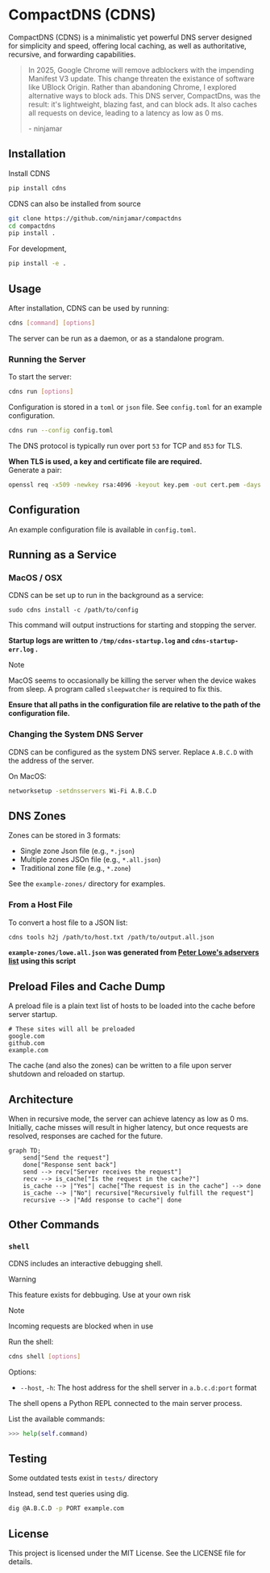 # CompactDNS (CDNS)
CompactDNS (CDNS) is a minimalistic yet powerful DNS server designed for simplicity and speed, offering local caching, as well as authoritative, recursive, and forwarding capabilities.

> In 2025, Google Chrome will remove adblockers with the impending Manifest V3 update. This change threaten the existance of software like UBlock Origin. Rather than abandoning Chrome, I explored alternative ways to block ads. This DNS server, CompactDns, was the result: it's lightweight, blazing fast, and can block ads. It also caches all requests on device, leading to a latency as low as 0 ms.
> 
> \- ninjamar

## Installation

Install CDNS
```bash
pip install cdns
```

CDNS can also be installed from source

```bash
git clone https://github.com/ninjamar/compactdns
cd compactdns
pip install .
```
For development,
```bash
pip install -e .
```

## Usage

After installation, CDNS can be used by running:
```bash
cdns [command] [options]
```

The server can be run as a daemon, or as a standalone program. 

### Running the Server
To start the server:
```bash
cdns run [options]
```
Configuration is stored in a `toml` or `json` file. See `config.toml` for an example configuration.
```bash
cdns run --config config.toml
```
The DNS protocol is typically run over port `53` for TCP and `853` for TLS. 

**When TLS is used, a key and certificate file are required.**  
Generate a pair:
```bash
openssl req -x509 -newkey rsa:4096 -keyout key.pem -out cert.pem -days 365 -nodes
```

## Configuration

An example configuration file is available in `config.toml`.

## Running as a Service

### MacOS / OSX

CDNS can be set up to run in the background as a service:

```
sudo cdns install -c /path/to/config
```
This command will output instructions for starting and stopping the server. 

**Startup logs are written to `/tmp/cdns-startup.log` and `cdns-startup-err.log` .**
> [!NOTE]
> MacOS seems to occasionally be killing the server when the device wakes from sleep.
> A program called `sleepwatcher` is required to fix this.


**Ensure that all paths in the configuration file are relative to the path of the configuration file.**

### Changing the System DNS Server

CDNS can be configured as the system DNS server. Replace `A.B.C.D` with the address of the server.

On MacOS:
```bash
networksetup -setdnsservers Wi-Fi A.B.C.D
```

## DNS Zones

Zones can be stored in 3 formats:
* Single zone Json file (e.g., `*.json`)
* Multiple zones JSOn file (e.g., `*.all.json`)
* Traditional zone file (e.g., `*.zone`)

See the `example-zones/` directory for examples. 

### From a Host File

To convert a host file to a JSON list:
```bash
cdns tools h2j /path/to/host.txt /path/to/output.all.json
```

**`example-zones/lowe.all.json` was generated from [Peter Lowe's adservers list](https://pgl.yoyo.org/adservers/) using this script**

## Preload Files and Cache Dump

A preload file is a plain text list of hosts to be loaded into the cache before server startup.


```
# These sites will all be preloaded
google.com
github.com
example.com
```

The cache (and also the zones) can be written to a file upon server shutdown and reloaded on startup.

## Architecture

When in recursive mode, the server can achieve latency as low as 0 ms. Initially, cache misses will result in higher latency, but once requests are resolved, responses are cached for the future.
```mermaid
graph TD;
    send["Send the request"]
    done["Response sent back"]
    send --> recv["Server receives the request"]
    recv --> is_cache["Is the request in the cache?"]
    is_cache --> |"Yes"| cache["The request is in the cache"] --> done
    is_cache --> |"No"| recursive["Recursively fulfill the request"]
    recursive --> |"Add response to cache"| done
```

## Other Commands

### `shell`
CDNS includes an interactive debugging shell.

> [!WARNING]
> This feature exists for debbuging. Use at your own risk

> [!NOTE]
> Incoming requests are blocked when in use

Run the shell:
```bash
cdns shell [options]
```

Options:
*  `--host`, `-h`: The host address for the shell server in `a.b.c.d:port` format

The shell opens a Python REPL connected to the main server process.

List the available commands:
```python
>>> help(self.command)
```


## Testing
Some outdated tests exist in `tests/` directory

Instead, send test queries using dig.
```bash
dig @A.B.C.D -p PORT example.com
```

## License

This project is licensed under the MIT License. See the LICENSE file for details.